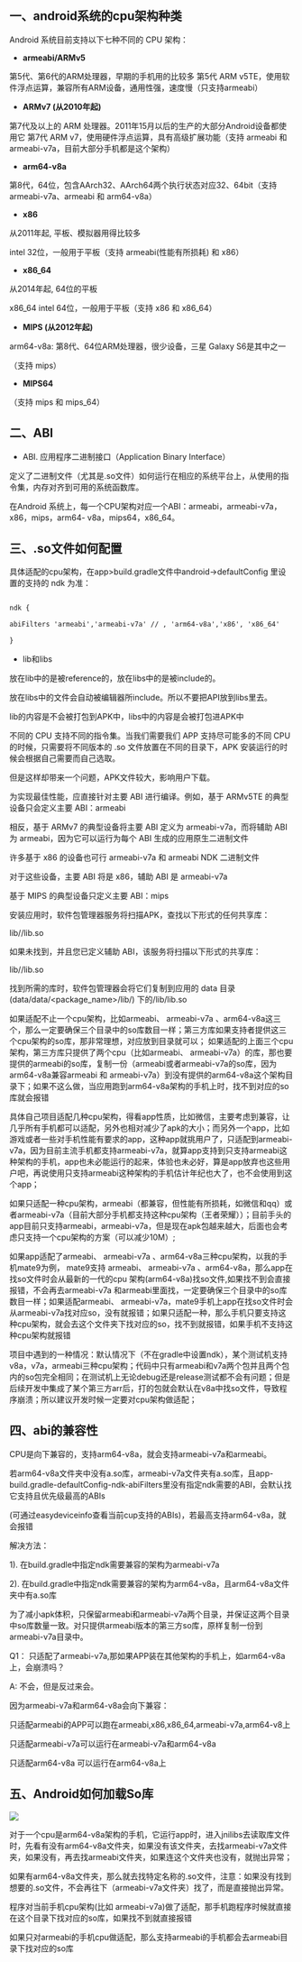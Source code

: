 

## 一、android系统的cpu架构种类


Android 系统目前支持以下七种不同的 CPU 架构：

* **armeabi/ARMv5**

第5代、第6代的ARM处理器，早期的手机用的比较多
第5代 ARM v5TE，使用软件浮点运算，兼容所有ARM设备，通用性强，速度慢（只支持armeabi）


* **ARMv7 (从2010年起)**

第7代及以上的 ARM 处理器。2011年15月以后的生产的大部分Android设备都使用它
第7代 ARM v7，使用硬件浮点运算，具有高级扩展功能（支持 armeabi 和 armeabi-v7a，目前大部分手机都是这个架构）

* **arm64-v8a** 

第8代，64位，包含AArch32、AArch64两个执行状态对应32、64bit（支持 armeabi-v7a、armeabi 和 arm64-v8a）


* **x86**

从2011年起, 平板、模拟器用得比较多

intel 32位，一般用于平板（支持 armeabi(性能有所损耗) 和 x86）

* **x86_64**

从2014年起, 64位的平板

x86_64 intel 64位，一般用于平板（支持 x86 和 x86_64）


* **MIPS (从2012年起)**

arm64-v8a: 第8代、64位ARM处理器，很少设备，三星 Galaxy S6是其中之一

（支持 mips）


* **MIPS64**

（支持 mips 和 mips_64）

## 二、ABI

* ABI. 应用程序二进制接口（Application Binary Interface）

定义了二进制文件（尤其是.so文件）如何运行在相应的系统平台上，从使用的指令集，内存对齐到可用的系统函数库。

在Android 系统上，每一个CPU架构对应一个ABI：armeabi，armeabi-v7a，x86，mips，arm64- v8a，mips64，x86_64。

## 三、.so文件如何配置

具体适配的cpu架构，在app>build.gradle文件中android->defaultConfig 里设置的支持的 ndk 为准：

```xml

ndk { 

abiFilters 'armeabi','armeabi-v7a' // , 'arm64-v8a','x86', 'x86_64' 

}

```

* lib和libs

放在lib中的是被reference的，放在libs中的是被include的。

放在libs中的文件会自动被编辑器所include。所以不要把API放到libs里去。

lib的内容是不会被打包到APK中，libs中的内容是会被打包进APK中


不同的 CPU 支持不同的指令集。当我们需要我们 APP 支持尽可能多的不同 CPU 的时候，只需要将不同版本的 .so 文件放置在不同的目录下，APK 安装运行的时候会根据自己需要而自己选取。


但是这样却带来一个问题，APK文件较大，影响用户下载。

为实现最佳性能，应直接针对主要 ABI 进行编译。例如，基于 ARMv5TE 的典型设备只会定义主要 ABI：armeabi

相反，基于 ARMv7 的典型设备将主要 ABI 定义为 armeabi-v7a，而将辅助 ABI 为 armeabi，因为它可以运行为每个 ABI 生成的应用原生二进制文件

许多基于 x86 的设备也可行 armeabi-v7a 和 armeabi NDK 二进制文件

对于这些设备，主要 ABI 将是 x86，辅助 ABI 是 armeabi-v7a

基于 MIPS 的典型设备只定义主要 ABI：mips

安装应用时，软件包管理器服务将扫描APK，查找以下形式的任何共享库：

lib/<primary-abi>/lib<name>.so

如果未找到，并且您已定义辅助 ABI，该服务将扫描以下形式的共享库：

lib/<secondary-abi>/lib<name>.so

找到所需的库时，软件包管理器会将它们复制到应用的 data 目录 (data/data/<package_name>/lib/) 下的/lib/lib<name>.so


如果适配不止一个cpu架构，比如armeabi、 armeabi-v7a 、arm64-v8a这三个，那么一定要确保三个目录中的so库数目一样；第三方库如果支持者提供这三个cpu架构的so库，那非常理想，对应放到目录就可以；
如果适配的上面三个cpu架构，第三方库只提供了两个cpu（比如armeabi、 armeabi-v7a）的库，那也要提供的armeabi的so库，复制一份（armeabi或者armeabi-v7a的so库，因为arm64-v8a兼容armeabi 和 armeabi-v7a）到没有提供的arm64-v8a这个架构目录下；如果不这么做，当应用跑到arm64-v8a架构的手机上时，找不到对应的so库就会报错


具体自己项目适配几种cpu架构，得看app性质，比如微信，主要考虑到兼容，让几乎所有手机都可以适配，另外也相对减少了apk的大小；而另外一个app，比如游戏或者一些对手机性能有要求的app，这种app就挑用户了，只适配到armeabi-v7a，因为目前主流手机都支持armeabi-v7a，就算app支持到只支持armeabi这种架构的手机，app也未必能运行的起来，体验也未必好，算是app放弃也这些用户吧，再说使用只支持armeabi这种架构的手机估计年纪也大了，也不会使用到这个app；


如果只适配一种cpu架构，armeabi（都兼容，但性能有所损耗，如微信和qq）或者armeabi-v7a（目前大部分手机都支持这种cpu架构（王者荣耀））；目前手头的app目前只支持armeabi，armeabi-v7a，但是现在apk包越来越大，后面也会考虑只支持一个cpu架构的方案（可以减少10M）;

如果app适配了armeabi、 armeabi-v7a 、arm64-v8a三种cpu架构，以我的手机mate9为例， mate9支持 armeabi、 armeabi-v7a 、arm64-v8a，那么app在找so文件时会从最新的一代的cpu 架构(arm64-v8a)找so文件,如果找不到会直接报错，不会再去armeabi-v7a 和armeabi里面找，一定要确保三个目录中的so库数目一样；如果适配armeabi、 armeabi-v7a，mate9手机上app在找so文件时会从armeabi-v7a找对应so，没有就报错；如果只适配一种，那么手机只要支持这种cpu架构，就会去这个文件夹下找对应的so，找不到就报错，如果手机不支持这种cpu架构就报错

项目中遇到的一种情况：默认情况下（不在gradle中设置ndk），某个测试机支持v8a，v7a，armeabi三种cpu架构；代码中只有armeabi和v7a两个包并且两个包内的so包完全相同；在测试机上无论debug还是release测试都不会有问题；但是后续开发中集成了某个第三方arr后，打的包就会默认在v8a中找so文件，导致程序崩溃；所以建议开发时候一定要对cpu架构做适配；



## 四、abi的兼容性


CPU是向下兼容的，支持arm64-v8a，就会支持armeabi-v7a和armeabi。

若arm64-v8a文件夹中没有a.so库，armeabi-v7a文件夹有a.so库，且app-build.gradle-defaultConfig-ndk-abiFilters里没有指定ndk需要的ABI，会默认找它支持且优先级最高的ABIs

(可通过easydeviceinfo查看当前cup支持的ABIs)，若最高支持arm64-v8a，就会报错

解决方法：

1). 在build.gradle中指定ndk需要兼容的架构为armeabi-v7a

2). 在build.gradle中指定ndk需要兼容的架构为arm64-v8a，且arm64-v8a文件夹中有a.so库


为了减小apk体积，只保留armeabi和armeabi-v7a两个目录，并保证这两个目录中so库数量一致。对只提供armeabi版本的第三方so库，原样复制一份到armeabi-v7a目录中。


Q1： 只适配了armeabi-v7a,那如果APP装在其他架构的手机上，如arm64-v8a上，会崩溃吗？

A: 不会，但是反过来会。

因为armeabi-v7a和arm64-v8a会向下兼容：

只适配armeabi的APP可以跑在armeabi,x86,x86_64,armeabi-v7a,arm64-v8上

只适配armeabi-v7a可以运行在armeabi-v7a和arm64-v8a

只适配arm64-v8a 可以运行在arm64-v8a上




## 五、Android如何加载So库


![](./assets/find_so.png)

对于一个cpu是arm64-v8a架构的手机，它运行app时，进入jnilibs去读取库文件时，先看有没有arm64-v8a文件夹，如果没有该文件夹，去找armeabi-v7a文件夹，如果没有，再去找armeabi文件夹，如果连这个文件夹也没有，就抛出异常；

如果有arm64-v8a文件夹，那么就去找特定名称的.so文件，注意：如果没有找到想要的.so文件，不会再往下（armeabi-v7a文件夹）找了，而是直接抛出异常。



程序对当前手机cpu架构(比如 armeabi-v7a)做了适配，那手机跑程序时候就直接在这个目录下找对应的so库，如果找不到就直接报错

如果只对armeabi的手机cpu做适配，那么支持armeabi的手机都会去armeabi目录下找对应的so库



 

